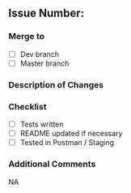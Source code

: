 ## Issue Number: 

### Merge to
- [ ] Dev branch
- [ ] Master branch

### Description of Changes


### Checklist
- [ ] Tests written
- [ ] README updated if necessary
- [ ] Tested in Postman / Staging 

### Additional Comments
NA